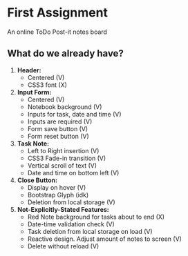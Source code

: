 # First Assignment

An online ToDo Post-it notes board

## What do we already have?
1. **Header:**  
    - Centered (V)  
    - CSS3 font (X)  
2. **Input Form:**  
    - Centered (V)
    - Notebook background (V)
    - Inputs for task, date and time (V)
    - Inputs are required (V)
    - Form save button (V)
    - Form reset button (V)
3. **Task Note:**  
    - Left to Right insertion (V)
    - CSS3 Fade-in transition (V)
    - Vertical scroll of text (V)  
    - Date and time on bottom left (V)
4. **Close Button:**
    - Display on hover (V)
    - Bootstrap Glyph (idk)
    - Deletion from local storage (V)
5. **Not-Explicitly-Stated Features:**  
    - Red Note background for tasks about to end (X)  
    - Date-time validation check (V)  
    - Task deletion from local storage on load (V)  
    - Reactive design. Adjust amount of notes to screen (V)
    - Delete without reload (V)